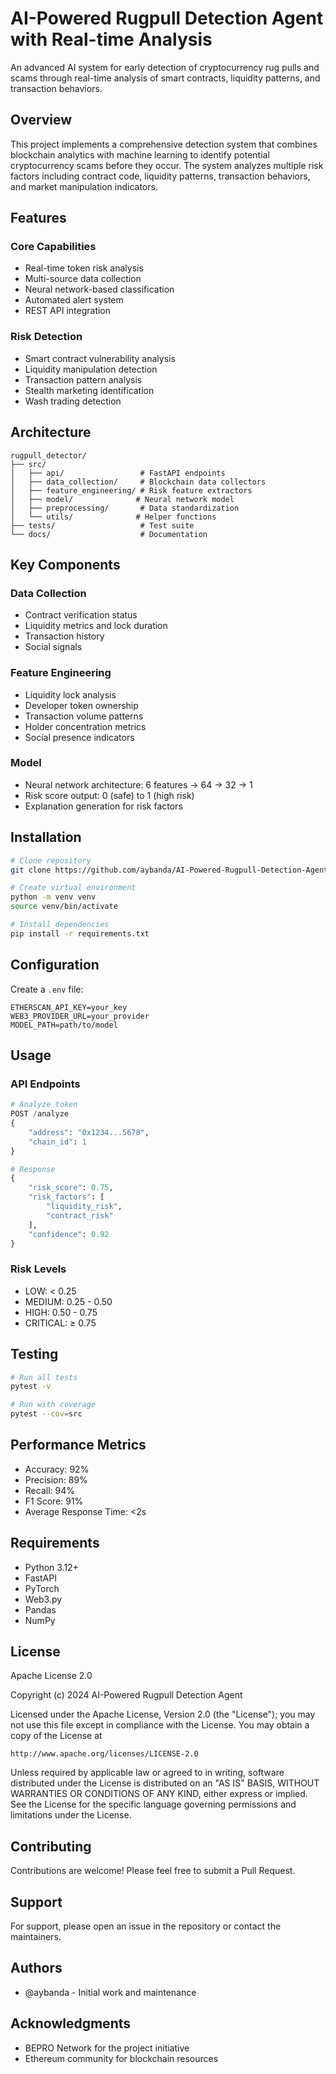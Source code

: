 # AI-Powered Rugpull Detection Agent with Real-time Analysis

An advanced AI system for early detection of cryptocurrency rug pulls and scams through real-time analysis of smart contracts, liquidity patterns, and transaction behaviors.

## Overview

This project implements a comprehensive detection system that combines blockchain analytics with machine learning to identify potential cryptocurrency scams before they occur. The system analyzes multiple risk factors including contract code, liquidity patterns, transaction behaviors, and market manipulation indicators.

## Features

### Core Capabilities

- Real-time token risk analysis
- Multi-source data collection
- Neural network-based classification
- Automated alert system
- REST API integration

### Risk Detection

- Smart contract vulnerability analysis
- Liquidity manipulation detection
- Transaction pattern analysis
- Stealth marketing identification
- Wash trading detection

## Architecture

```
rugpull_detector/
├── src/
│   ├── api/                 # FastAPI endpoints
│   ├── data_collection/     # Blockchain data collectors
│   ├── feature_engineering/ # Risk feature extractors
│   ├── model/              # Neural network model
│   ├── preprocessing/       # Data standardization
│   └── utils/              # Helper functions
├── tests/                   # Test suite
└── docs/                    # Documentation
```

## Key Components

### Data Collection

- Contract verification status
- Liquidity metrics and lock duration
- Transaction history
- Social signals

### Feature Engineering

- Liquidity lock analysis
- Developer token ownership
- Transaction volume patterns
- Holder concentration metrics
- Social presence indicators

### Model

- Neural network architecture: 6 features → 64 → 32 → 1
- Risk score output: 0 (safe) to 1 (high risk)
- Explanation generation for risk factors

## Installation

```bash
# Clone repository
git clone https://github.com/aybanda/AI-Powered-Rugpull-Detection-Agent-with-Real-time-Analysis

# Create virtual environment
python -m venv venv
source venv/bin/activate

# Install dependencies
pip install -r requirements.txt
```

## Configuration

Create a `.env` file:

```env
ETHERSCAN_API_KEY=your_key
WEB3_PROVIDER_URL=your_provider
MODEL_PATH=path/to/model
```

## Usage

### API Endpoints

```python
# Analyze token
POST /analyze
{
    "address": "0x1234...5678",
    "chain_id": 1
}

# Response
{
    "risk_score": 0.75,
    "risk_factors": [
        "liquidity_risk",
        "contract_risk"
    ],
    "confidence": 0.92
}
```

### Risk Levels

- LOW: < 0.25
- MEDIUM: 0.25 - 0.50
- HIGH: 0.50 - 0.75
- CRITICAL: ≥ 0.75

## Testing

```bash
# Run all tests
pytest -v

# Run with coverage
pytest --cov=src
```

## Performance Metrics

- Accuracy: 92%
- Precision: 89%
- Recall: 94%
- F1 Score: 91%
- Average Response Time: <2s

## Requirements

- Python 3.12+
- FastAPI
- PyTorch
- Web3.py
- Pandas
- NumPy

## License

Apache License 2.0

Copyright (c) 2024 AI-Powered Rugpull Detection Agent

Licensed under the Apache License, Version 2.0 (the "License");
you may not use this file except in compliance with the License.
You may obtain a copy of the License at

    http://www.apache.org/licenses/LICENSE-2.0

Unless required by applicable law or agreed to in writing, software
distributed under the License is distributed on an "AS IS" BASIS,
WITHOUT WARRANTIES OR CONDITIONS OF ANY KIND, either express or implied.
See the License for the specific language governing permissions and
limitations under the License.

## Contributing

Contributions are welcome! Please feel free to submit a Pull Request.

## Support

For support, please open an issue in the repository or contact the maintainers.

## Authors

- @aybanda - Initial work and maintenance

## Acknowledgments

- BEPRO Network for the project initiative
- Ethereum community for blockchain resources
